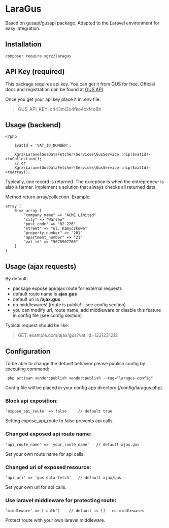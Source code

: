 # LaraGus
Based on gusapi/gusapi package. Adapted to the Laravel environment for easy integration.

## Installation
```
composer require xgrz/laragus
```

## API Key (required)
This package requires api key. You can get it from GUS for free. 
Official docs and registration can be found at [GUS API](https://api.stat.gov.pl/Home/RegonApi)

Once you get your api key place it in .env file:
> GUS_API_KEY=c443ml3o4fko4okf4o8b

## Usage (backend)

```
<?php

    $vatId = 'VAT_ID_NUMBER';

    Xgrz\LaravelGusDataFetcher\Services\GusService::nip($vatId)->toCollection();
    // or
    Xgrz\LaravelGusDataFetcher\Services\GusService::nip($vatId)->toArray();
```
Typically, one record is returned. The exception is when the entrepreneur is also a farmer. Implement a solution that always checks all returned data.

Method return array/collection. Example: 

```
array [
    0 => array [
        "company_name" => "ACME Limited"
        "city" => "Warsaw"
        "post_code" => "02-226"
        "street" => "ul. Kamyczkowa"
        "property_number" => "201"
        "apartment_number" => "21"
        "vat_id" => "9678907766"
    ]
]

```

## Usage (ajax requests)

By default:
- package expose api/ajax route for external requests
- default route name is **ajax.gus**
- default uri is **/ajax.gus**
- no middlewares! (route is public! - see config section)
- you can modify url, route name, add middleware or disable this feature in config file (see config section)

Typical request should be like: 
> GET: example.com/ajax/gus?vat_id=1231231212


## Configuration

To be able to change the default behavior please publish config by executing command:
```
 php artisan vendor:publish vendor:publish --tag="laragus-config"
```

Config file will be placed in your config app directory (/config/laragus.php).

### Block api exposition:
``` 
'expose_api_route' => false     // default true
```
Setting expose_api_route to false prevents api calls.

### Changed exposed api route name:
``` 
'api_route_name' => 'your_route_name'   // default ajax.gus
```
Set your own route name for api calls.

### Changed uri of exposed resource:
``` 
'api_uri' => 'gus-data-fetch'   // default ajax/gus
```
Set your own url for api calls.


### Use laravel middleware for protecting route:
``` 
'middleware' => ['auth']    // default is [] - no middlewares
```
Protect route with your own laravel middleware. 

